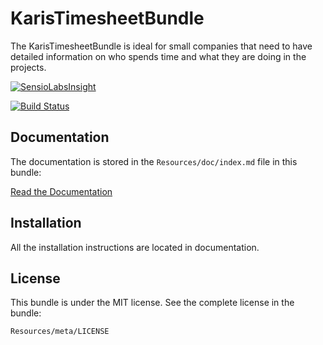 KarisTimesheetBundle
=============

The KarisTimesheetBundle is ideal for small companies that need to have detailed information 
on who spends time and what they are doing in the projects.

[![SensioLabsInsight](https://insight.sensiolabs.com/projects/2a8564da-2ca0-4b91-91fb-7f29d6b94947/small.png)](https://insight.sensiolabs.com/projects/2a8564da-2ca0-4b91-91fb-7f29d6b94947) 

[![Build Status](https://travis-ci.org/Zhamdi/KarisTimesheetBundle.svg?branch=master)](https://travis-ci.org/Zhamdi/KarisTimesheetBundle)

Documentation
-------------

The documentation is stored in the `Resources/doc/index.md`
file in this bundle:

[Read the Documentation](https://github.com/Zhamdi/KarisTimesheetBundle/blob/master/Resources/doc/index.md)

Installation
------------

All the installation instructions are located in documentation.

License
-------

This bundle is under the MIT license. See the complete license in the bundle:

    Resources/meta/LICENSE
